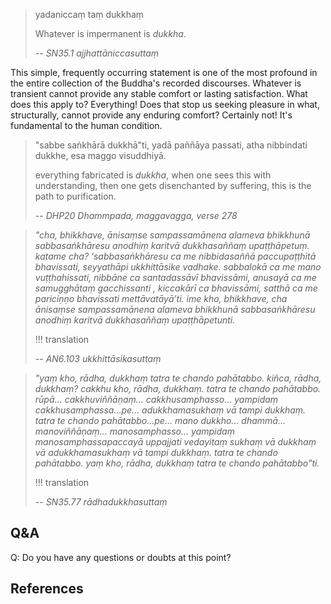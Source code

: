 > yadaniccaṃ taṃ dukkhaṃ
> 
> Whatever is impermanent is *dukkha*.
> 
> -- *SN35.1 ajjhattāniccasuttaṃ*

This simple, frequently occurring statement is one of the most profound in the entire collection of the Buddha's recorded discourses. Whatever is transient cannot provide any stable comfort or lasting satisfaction. What does this apply to? Everything! Does that stop us seeking pleasure in what, structurally, cannot provide any enduring comfort? Certainly not! It's fundamental to the human condition.

> "sabbe saṅkhārā dukkhā"ti, yadā paññāya passati,
> atha nibbindati dukkhe, esa maggo visuddhiyā.
> 
> everything fabricated is *dukkha*,
> when one sees this with understanding,
> then one gets disenchanted by suffering,
> this is the path to purification.
> 
> -- *DHP20 Dhammpada, maggavagga, verse 278*


> *"cha, bhikkhave, ānisaṃse sampassamānena alameva bhikkhunā sabbasaṅkhāresu anodhiṃ karitvā dukkhasaññaṃ upaṭṭhāpetuṃ. katame cha? ‘sabbasaṅkhāresu ca me nibbidasaññā paccupaṭṭhitā bhavissati, seyyathāpi ukkhittāsike vadhake. sabbalokā ca me mano vuṭṭhahissati, nibbāne ca santadassāvī bhavissāmi, anusayā ca me samugghātaṃ gacchissanti , kiccakārī ca bhavissāmi, satthā ca me pariciṇṇo bhavissati mettāvatāyā’ti. ime kho, bhikkhave, cha ānisaṃse sampassamānena alameva bhikkhunā sabbasaṅkhāresu anodhiṃ karitvā dukkhasaññaṃ upaṭṭhāpetunti.*
> 
> !!! translation
> 
> -- *AN6.103 ukkhittāsikasuttaṃ*


> *"yaṃ kho, rādha, dukkhaṃ tatra te chando pahātabbo. kiñca, rādha, dukkhaṃ? cakkhu kho, rādha, dukkhaṃ. tatra te chando pahātabbo. rūpā… cakkhuviññāṇaṃ… cakkhusamphasso… yampidaṃ cakkhusamphassa…pe… adukkhamasukhaṃ vā tampi dukkhaṃ. tatra te chando pahātabbo…pe… mano dukkho… dhammā… manoviññāṇaṃ… manosamphasso… yampidaṃ manosamphassapaccayā uppajjati vedayitaṃ sukhaṃ vā dukkhaṃ vā adukkhamasukhaṃ vā tampi dukkhaṃ. tatra te chando pahātabbo. yaṃ kho, rādha, dukkhaṃ tatra te chando pahātabbo"ti.*
> 
> !!! translation
> 
> -- *SN35.77 rādhadukkhasuttaṃ*


## Q&A

Q: Do you have any questions or doubts at this point?

## References


